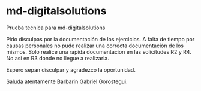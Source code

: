 # md-digitalsolutions
Prueba tecnica para md-digitalsolutions

Pido disculpas por la documentación de los ejercicios. A falta de tiempo por causas personales no pude realizar una correcta documentación de los mismos.
Solo realice una rapida documentacion en las solicitudes R2 y R4. No asi en R3 donde no llegue a realizarla.

Espero sepan disculpar y agradezco la oportunidad.

Saluda atentamente Barbarin Gabriel Gorostegui.
